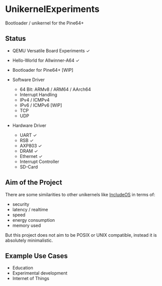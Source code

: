 # UnikernelExperiments
Bootloader / unikernel for the Pine64+


## Status

- QEMU Versatile Board Experiments ✓
- Hello-World for Allwinner-A64 ✓

- Bootloader for Pine64+ [WIP]

- Software Driver
    - 64 Bit: ARMv8 / ARM64 / AArch64
    - Interrupt Handling
    - IPv4 / ICMPv4
    - IPv6 / ICMPv6 [WIP]
    - TCP
    - UDP

- Hardware Driver
    - UART ✓
    - RSB ✓
    - AXP803 ✓
    - DRAM ✓
    - Ethernet ✓
    - Interrupt Controller
    - SD-Card


## Aim of the Project

There are some similarities to other unikernels like [IncludeOS](https://github.com/hioa-cs/IncludeOS) in terms of:
- security
- latency / realtime
- speed
- energy consumption
- memory used

But this project does not aim to be POSIX or UNIX compatible, instead it is absolutely minimalistic.


## Example Use Cases

- Education
- Experimental development
- Internet of Things
